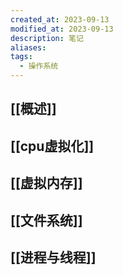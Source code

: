 ```yaml
---
created_at: 2023-09-13
modified_at: 2023-09-13
description: 笔记
aliases: 
tags:
  - 操作系统
---
```

## [[概述]]
## [[cpu虚拟化]]
## [[虚拟内存]]
## [[文件系统]]

## [[进程与线程]]
